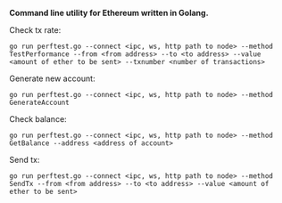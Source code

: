 **Command line utility for Ethereum written in Golang.**

Check tx rate:

    go run perftest.go --connect <ipc, ws, http path to node> --method TestPerformance --from <from address> --to <to address> --value <amount of ether to be sent> --txnumber <number of transactions>

Generate new account:

    go run perftest.go --connect <ipc, ws, http path to node> --method GenerateAccount

Check balance:

    go run perftest.go --connect <ipc, ws, http path to node> --method GetBalance --address <address of account>

Send tx:

    go run perftest.go --connect <ipc, ws, http path to node> --method SendTx --from <from address> --to <to address> --value <amount of ether to be sent>
